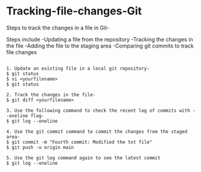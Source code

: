 # Tracking-file-changes-Git

Steps to track the changes in a file in Git-

Steps include
-Updating a file from the repository
-Tracking the changes in the file
-Adding the file to the staging area
-Comparing git commits to track file changes

```

1. Update an existing file in a local git repository-
$ git status
$ vi <yourfilename>
$ git status

2. Track the changes in the file-
$ git diff <yourfilename>

3. Use the following command to check the recent log of commits with --oneline flag-
$ git log --oneline

4. Use the git commit command to commit the changes from the staged area-
$ git commit -m "Fourth commit: Modified the txt file"
$ git push -u origin main

5. Use the git log command again to see the latest commit
$ git log --oneline

```




